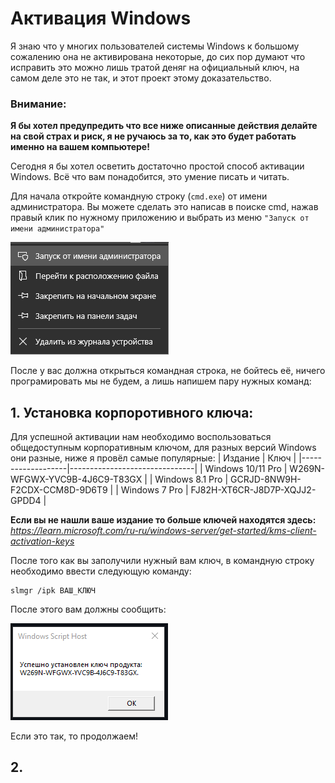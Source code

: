 # Активация Windows 
Я знаю что у многих пользователей системы Windows к большому сожалению она не активирована некоторые, до сих пор думают что исправить это можно лишь тратой деняг на официальный ключ, на самом деле это не так, и этот проект этому доказательство. 


### Внимание:
**Я бы хотел предупредить что все ниже описанные действия делайте на свой страх и риск, я не ручаюсь за то, как это будет работать именно на вашем компьютере!**


Сегодня я бы хотел осветить достаточно простой способ активации Windows. Всё что вам понадобится, это умение писать и читать.

Для начала откройте командную строку (`cmd.exe`) от имени администратора. Вы можете сделать это написав в поиске cmd, нажав правый клик по нужному приложению и выбрать из меню `"Запуск от имени администратора"`

![Администратор](imgs/admin.png)


После у вас должна открыться командная строка, не бойтесь её, ничего програмировать мы не будем, а лишь напишем пару нужных команд:
## 1. Установка корпоротивного ключа:
Для успешной активации нам необходимо воспользоваться общедоступным корпоративным ключом, для разных версий Windows они разные, ниже я провёл самые популярные:
| Издание           | Ключ                          |
|-------------------|-------------------------------|
| Windows 10/11 Pro | W269N-WFGWX-YVC9B-4J6C9-T83GX |
| Windows 8.1 Pro   | GCRJD-8NW9H-F2CDX-CCM8D-9D6T9 |
| Windows 7 Pro     | FJ82H-XT6CR-J8D7P-XQJJ2-GPDD4 |

**Если вы не нашли ваше издание то больше ключей находятся здесь:**
*https://learn.microsoft.com/ru-ru/windows-server/get-started/kms-client-activation-keys*

После того как вы заполучили нужный вам ключ, в командную строку необходимо ввести следующую команду:
```
slmgr /ipk ВАШ_КЛЮЧ
```

После этого вам должны сообщить:

![Первый шаг](imgs/1.png)

Если это так, то продолжаем!

## 2.
